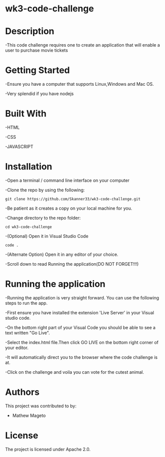 # wk3-code-challenge

# Description
-This code challenge requires one to create an application that will enable a user to purchase movie tickets

# Getting Started
-Ensure you have a computer that supports Linux,Windows and Mac OS.

-Very splendid if you have nodejs

# Built With
-HTML

-CSS

-JAVASCRIPT

# Installation
-Open a terminal / command line interface on your computer

-Clone the repo by using the following:

    git clone https://github.com/Skanner33/wk3-code-challenge.git
-Be patient as it creates a copy on your local machine for you.

-Change directory to the repo folder:

    cd wk3-code-challenge
-(Optional) Open it in Visual Studio Code

    code .
-(Alternate Option) Open it in any editor of your choice.

-Scroll down to read Running the application(DO NOT FORGET!!!)

# Running the application
-Running the application is very straight forward. You can use the following steps to run the app.

-First ensure you have installed the extension 'Live Server' in your Visual studio code.

-On the bottom right part of your Visual Code you should be able to see a text written "Go Live".

-Select the index.html file.Then click GO LIVE on the bottom right corner of your editor.

-It will automatically direct you to the browser where the code challenge is at.

-Click on the challenge and voila you can vote for the cutest animal.

# Authors
This project was contributed to by:

- Mathew Mageto

# License
The project is licensed under Apache 2.0.